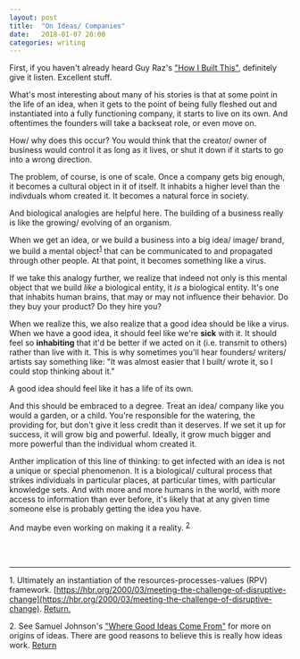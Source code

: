```yaml
---
layout: post
title:  "On Ideas/ Companies"
date:   2018-01-07 20:00 
categories: writing 
---
```


First, if you haven't already heard Guy Raz's ["How I Built This"](https://www.npr.org/podcasts/510313/how-i-built-this), 
definitely give it listen. Excellent stuff. 

What's most interesting about many of his stories is that at some point in the life of an
idea, when it gets to the point of being fully fleshed out and instantiated into a fully functioning
company, it starts to live on its own. And oftentimes the founders will take a backseat role, or
even move on.  

How/ why does this occur? You would think that the creator/ owner of business would control it
as long as it lives, or shut it down if it starts to go into a wrong direction. 

The problem, of course, is one of scale. Once a company gets big enough, it becomes a cultural
object in it of itself. It inhabits a higher level than the indivduals whom created it. It becomes 
a natural force in society. 

And biological analogies are helpful here. The building of a business really is like the growing/ 
evolving of an organism. 

When we get an idea, or we build a business into a big idea/ image/ brand, we build a mental 
object<sup id="a1">[1](#f1)</sup> that can be communicated to and propagated through other people.
At that point, it becomes something like a virus. 

If we take this analogy further, we realize that indeed not only is this mental object that we
build *like* a biological entity, it *is* a biological entity. It's one that inhabits human brains,
that may or may not influence their behavior. Do they buy your product? Do they hire you?

When we realize this, we also realize that a good idea should be like a virus. When we have a good idea, 
it should feel like we're **sick** with it. It should feel so **inhabiting** that it'd be better if we acted 
on it (i.e. transmit to others) rather than live with it. This is why sometimes you'll hear founders/ 
writers/ artists say something like: "It was almost easier that I built/ wrote it, so I could stop thinking 
about it." 

A good idea should feel like it has a life of its own. 

And this should be embraced to a degree. Treat an idea/ company like you would a garden, or a child. You're 
responsible for the watering, the providing for, but don't give it less credit than it deserves. If we set it 
up for success, it will grow big and powerful. Ideally, it grow much bigger and more powerful than the individual
whom created it.

Anther implication of this line of thinking: to get infected with an idea is not a unique or special phenomenon. 
It is a biological/ cultural process that strikes individuals in particular places, at particular times, with 
particular knowledge sets. And with more and more humans in the world, with more access to information than ever 
before, it's likely that at any given time someone else is probably getting the idea you have. 

And maybe even working on making it a reality. <sup id="a1">[2](#f2)</sup> 

<br>
<br>

------- 

<a name="f1">1.</a> Ultimately an instantiation of the resources-processes-values (RPV) framework. [https://hbr.org/2000/03/meeting-the-challenge-of-disruptive-change](https://hbr.org/2000/03/meeting-the-challenge-of-disruptive-change). [Return.](#a1)

<a name="f2">2.</a> See Samuel Johnson's ["Where Good Ideas Come From"](https://hbr.org/2000/03/meeting-the-challenge-of-disruptive-change) 
for more on origins of ideas. There are good reasons to believe this is really how ideas work. [Return](#a2) 


